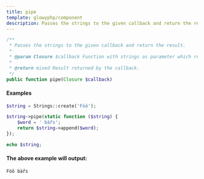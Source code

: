 ```yaml
---
title: pipe
template: glowyphp/component
description: Passes the strings to the given callback and return the result.
---
```


```php
/**
 * Passes the strings to the given callback and return the result.
 *
 * @param Closure $callback Function with strings as parameter which returns arbitrary result.
 *
 * @return mixed Result returned by the callback.
 */
public function pipe(Closure $callback)
```

#### Examples

```php
$string = Strings::create('Fòô');

$string->pipe(static function ($string) {
    $word = ' bàřs';
    return $string->append($word);
});

echo $string;
```

#### The above example will output:

```text
Fòô bàřs
```
